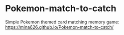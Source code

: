 # Pokemon-match-to-catch
Simple Pokemon themed card matching memory game:  https://mina626.github.io/Pokemon-match-to-catch/
